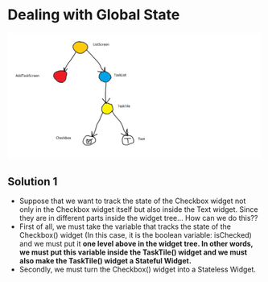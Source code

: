 # Dealing with Global State
![[t1]](fluttest.png)


## Solution 1
* Suppose that we want to track the state of the Checkbox widget not only in the Checkbox widget itself but also inside the Text widget. Since they are in different parts inside the widget tree... How can we do this??
* First of all, we must take the variable that tracks the state of the Checkbox() widget (In this case, it is the boolean variable: isChecked) and we must put it __one level above in the widget tree. In other words, we must put this variable inside the TaskTile() widget and we must also make the TaskTile() widget a Stateful Widget.__
* Secondly, we must turn the Checkbox() widget into a Stateless Widget.
